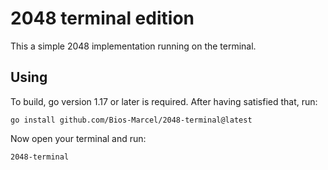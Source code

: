 # 2048 terminal edition

This a simple 2048 implementation running on the terminal.

## Using

To build, go version 1.17 or later is required. After having satisfied that, run:

```
go install github.com/Bios-Marcel/2048-terminal@latest
```

Now open your terminal and run:

```
2048-terminal
```
